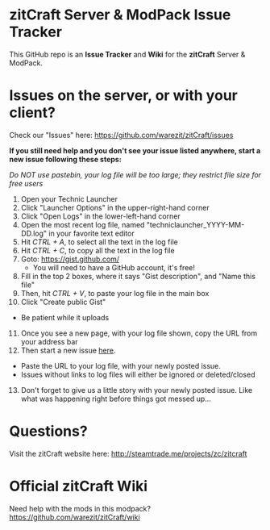 # zitCraft Server & ModPack Issue Tracker

This GitHub repo is an **Issue Tracker** and **Wiki** for the **zitCraft** Server & ModPack.

# Issues on the server, or with your client?

Check our "Issues" here: https://github.com/warezit/zitCraft/issues

**If you still need help and you don't see your issue listed anywhere, start a new issue following these steps:**

*Do NOT use pastebin, your log file will be too large; they restrict file size for free users*

1. Open your Technic Launcher
2. Click "Launcher Options" in the upper-right-hand corner
3. Click "Open Logs" in the lower-left-hand corner
4. Open the most recent log file, named "techniclauncher_YYYY-MM-DD.log" in your favorite text editor
5. Hit *CTRL + A*, to select all the text in the log file
6. Hit *CTRL + C*, to copy all the text in the log file
7. Goto: https://gist.github.com/
   * You will need to have a GitHub account, it's free!
8. Fill in the top 2 boxes, where it says "Gist description", and "Name this file"
9. Then, hit *CTRL + V*, to paste your log file in the main box
10. Click "Create public Gist"
   * Be patient while it uploads
11. Once you see a new page, with your log file shown, copy the URL from your address bar
12. Then start a new issue [here](https://github.com/warezit/zitCraft/issues).
   * Paste the URL to your log file, with your newly posted issue.
   * Issues without links to log files will either be ignored or deleted/closed
13. Don't forget to give us a little story with your newly posted issue. Like what was happening right before things got messed up...

# Questions?

Visit the zitCraft website here: http://steamtrade.me/projects/zc/zitcraft

# Official zitCraft Wiki

Need help with the mods in this modpack? https://github.com/warezit/zitCraft/wiki
